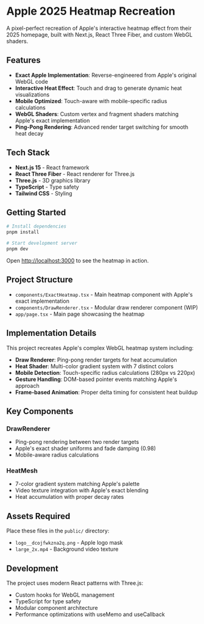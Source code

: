 # Apple 2025 Heatmap Recreation

A pixel-perfect recreation of Apple's interactive heatmap effect from their 2025 homepage, built with Next.js, React Three Fiber, and custom WebGL shaders.

## Features

- **Exact Apple Implementation**: Reverse-engineered from Apple's original WebGL code
- **Interactive Heat Effect**: Touch and drag to generate dynamic heat visualizations
- **Mobile Optimized**: Touch-aware with mobile-specific radius calculations
- **WebGL Shaders**: Custom vertex and fragment shaders matching Apple's exact implementation
- **Ping-Pong Rendering**: Advanced render target switching for smooth heat decay

## Tech Stack

- **Next.js 15** - React framework
- **React Three Fiber** - React renderer for Three.js
- **Three.js** - 3D graphics library
- **TypeScript** - Type safety
- **Tailwind CSS** - Styling

## Getting Started

```bash
# Install dependencies
pnpm install

# Start development server
pnpm dev
```

Open [http://localhost:3000](http://localhost:3000) to see the heatmap in action.

## Project Structure

- `components/ExactHeatmap.tsx` - Main heatmap component with Apple's exact implementation
- `components/DrawRenderer.tsx` - Modular draw renderer component (WIP)
- `app/page.tsx` - Main page showcasing the heatmap

## Implementation Details

This project recreates Apple's complex WebGL heatmap system including:

- **Draw Renderer**: Ping-pong render targets for heat accumulation
- **Heat Shader**: Multi-color gradient system with 7 distinct colors
- **Mobile Detection**: Touch-specific radius calculations (280px vs 220px)
- **Gesture Handling**: DOM-based pointer events matching Apple's approach
- **Frame-based Animation**: Proper delta timing for consistent heat buildup

## Key Components

### DrawRenderer
- Ping-pong rendering between two render targets
- Apple's exact shader uniforms and fade damping (0.98)
- Mobile-aware radius calculations

### HeatMesh  
- 7-color gradient system matching Apple's palette
- Video texture integration with Apple's exact blending
- Heat accumulation with proper decay rates

## Assets Required

Place these files in the `public/` directory:
- `logo__dcojfwkzna2q.png` - Apple logo mask
- `large_2x.mp4` - Background video texture

## Development

The project uses modern React patterns with Three.js:
- Custom hooks for WebGL management
- TypeScript for type safety
- Modular component architecture
- Performance optimizations with useMemo and useCallback
